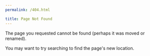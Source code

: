 ```yaml
---
permalink: /404.html

title: Page Not Found
---
```


The page you requested cannot be found (perhaps it was moved or renamed).

You may want to try searching to find the page's new location.
